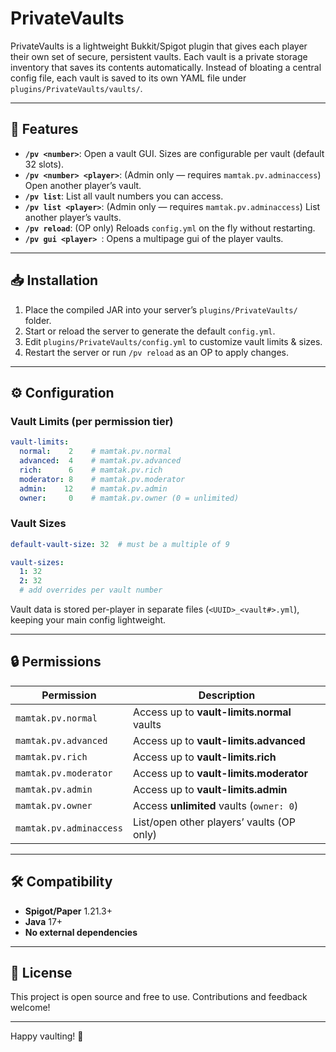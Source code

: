 # PrivateVaults

PrivateVaults is a lightweight Bukkit/Spigot plugin that gives each player their own set of secure, persistent vaults.
Each vault is a private storage inventory that saves its contents automatically.
Instead of bloating a central config file, each vault is saved to its own YAML file under `plugins/PrivateVaults/vaults/`.

---

## 🚀 Features

* **`/pv <number>`**: Open a vault GUI. Sizes are configurable per vault (default 32 slots).
* **`/pv <number> <player>`**: (Admin only — requires `mamtak.pv.adminaccess`) Open another player’s vault.
* **`/pv list`**: List all vault numbers you can access.
* **`/pv list <player>`**: (Admin only — requires `mamtak.pv.adminaccess`) List another player’s vaults.
* **`/pv reload`**: (OP only) Reloads `config.yml` on the fly without restarting.
* **`/pv gui <player> `**: Opens a multipage gui of the player vaults.
---

## 📥 Installation

1. Place the compiled JAR into your server’s `plugins/PrivateVaults/` folder.
2. Start or reload the server to generate the default `config.yml`.
3. Edit `plugins/PrivateVaults/config.yml` to customize vault limits & sizes.
4. Restart the server or run `/pv reload` as an OP to apply changes.

---

## ⚙️ Configuration

### Vault Limits (per permission tier)

```yaml
vault-limits:
  normal:    2    # mamtak.pv.normal
  advanced:  4    # mamtak.pv.advanced
  rich:      6    # mamtak.pv.rich
  moderator: 8    # mamtak.pv.moderator
  admin:    12    # mamtak.pv.admin
  owner:     0    # mamtak.pv.owner (0 = unlimited)
```

### Vault Sizes

```yaml
default-vault-size: 32  # must be a multiple of 9

vault-sizes:
  1: 32
  2: 32
  # add overrides per vault number
```

Vault data is stored per-player in separate files (`<UUID>_<vault#>.yml`), keeping your main config lightweight.

---

## 🔒 Permissions

| Permission              | Description                                 |
| ----------------------- | ------------------------------------------- |
| `mamtak.pv.normal`      | Access up to **vault-limits.normal** vaults |
| `mamtak.pv.advanced`    | Access up to **vault-limits.advanced**      |
| `mamtak.pv.rich`        | Access up to **vault-limits.rich**          |
| `mamtak.pv.moderator`   | Access up to **vault-limits.moderator**     |
| `mamtak.pv.admin`       | Access up to **vault-limits.admin**         |
| `mamtak.pv.owner`       | Access **unlimited** vaults (`owner: 0`)    |
| `mamtak.pv.adminaccess` | List/open other players’ vaults (OP only)   |

---

## 🛠 Compatibility

* **Spigot/Paper** 1.21.3+
* **Java** 17+
* **No external dependencies**

---

## 📄 License

This project is open source and free to use. Contributions and feedback welcome!

---

Happy vaulting! 🔐
